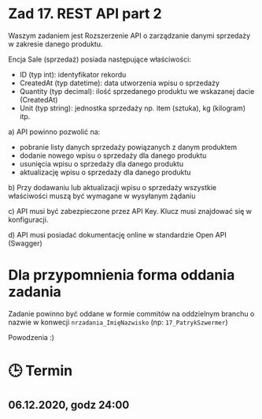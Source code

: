 # Zad 17. REST API part 2

Waszym zadaniem jest Rozszerzenie API o zarządzanie danymi sprzedaży w zakresie danego produktu.

Encja Sale (sprzedaż) posiada następujące właściwości:
- ID (typ int): identyfikator rekordu
- CreatedAt (typ datetime): data utworzenia wpisu o sprzedaży
- Quantity (typ decimal): ilość sprzedanego produktu we wskazanej dacie (CreatedAt)
- Unit (typ string): jednostka sprzedaży np. item (sztuka), kg (kilogram) itp. 

a) API powinno pozwolić na:
- pobranie listy danych sprzedaży powiązanych z danym produktem
- dodanie nowego wpisu o sprzedaży dla danego produktu
- usunięcia wpisu o sprzedaży dla danego produktu
- aktualizację wpisu o sprzedaży dla danego produktu

b) Przy dodawaniu lub aktualizacji wpisu o sprzedaży wszystkie właściwości muszą być wymagane w wysyłanym żądaniu 

c) API musi być zabezpieczone przez API Key. Klucz musi znajdować się w konfiguracji.

d) API musi posiadać dokumentację online w standardzie Open API (Swagger)

# Dla przypomnienia forma oddania zadania
Zadanie powinno być oddane w formie commitów na oddzielnym branchu o nazwie w konwecji `nrzadania_ImięNazwisko` (np: `17_PatrykSzwermer`)

Powodzenia :) 

# :clock3: Termin
## 06.12.2020, godz 24:00 
